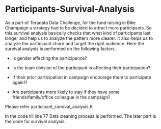 # Participants-Survival-Analysis
As a part of Teradata Data Challenge, for the fund raising in Bike Champaign a strategy had to be decided to attract more participants. So this survival analysis basically checks that what kind of participants last longer and help us to analyze the pattern more clearer. It also helps us to analyze the participant churn and target the right audience.
Here the survival analysis is performed on the following factors.

-	Is gender affecting the participance?

-	Is the team division of the participant is affecting their participation?

-	If their prior participation in campaign encourage them to participate again?!

-	Are participants more likely to stay if they have some friends/family/office colleague in the campaign?  

Please refer participant_survival_analysis.R 

In the code till line 77 Data cleaning process is performed. The later part is the code for survival analysis.


